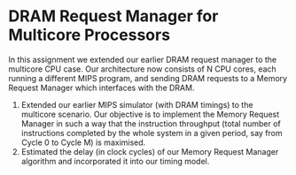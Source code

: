 # DRAM Request Manager for Multicore Processors
In this assignment we extended our earlier DRAM request manager to the multicore CPU case. Our architecture now consists of N CPU cores, each running a different MIPS program, and sending DRAM requests to a Memory Request Manager which interfaces with the DRAM. 
1. Extended our earlier MIPS simulator (with DRAM timings) to the multicore scenario. Our objective is to implement the Memory Request Manager in such a way that the instruction   throughput   (total   number   of   instructions   completed   by   the   whole system in a given period, say from Cycle 0 to Cycle M) is maximised.
2. Estimated   the   delay   (in   clock   cycles)   of   our    Memory   Request   Manager algorithm   and   incorporated   it   into   our   timing   model. 

